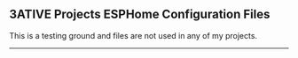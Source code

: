 ## 3ATIVE Projects ESPHome Configuration Files


This is a testing ground and files are not used in any of my projects.
***
